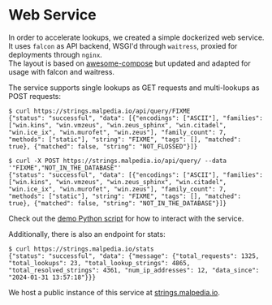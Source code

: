 # Web Service

In order to accelerate lookups, we created a simple dockerized web service.  
It uses `falcon` as API backend, WSGI'd through `waitress`, proxied for deployments through `nginx`.  
The layout is based on [awesome-compose](https://github.com/docker/awesome-compose/tree/master) but updated and adapted for usage with falcon and waitress.

The service supports single lookups as GET requests and multi-lookups as POST requests:
```
$ curl https://strings.malpedia.io/api/query/FIXME  
{"status": "successful", "data": [{"encodings": ["ASCII"], "families": ["win.kins", "win.vmzeus", "win.zeus_sphinx", "win.citadel", "win.ice_ix", "win.murofet", "win.zeus"], "family_count": 7, "methods": ["static"], "string": "FIXME", "tags": [], "matched": true}, {"matched": false, "string": "NOT_FLOSSED"}]}

$ curl -X POST https://strings.malpedia.io/api/query/ --data '"FIXME","NOT_IN_THE_DATABASE"'
{"status": "successful", "data": [{"encodings": ["ASCII"], "families": ["win.kins", "win.vmzeus", "win.zeus_sphinx", "win.citadel", "win.ice_ix", "win.murofet", "win.zeus"], "family_count": 7, "methods": ["static"], "string": "FIXME", "tags": [], "matched": true}, {"matched": false, "string": "NOT_IN_THE_DATABASE"}]}
```
Check out the [demo Python script](https://github.com/malpedia/malpedia-flossed/blob/main/demo_webservice.py) for how to interact with the service.

Additionally, there is also an endpoint for stats:
```
$ curl https://strings.malpedia.io/stats                                                                    
{"status": "successful", "data": {"message": {"total_requests": 1325, "total_lookups": 23, "total_lookup_strings": 4865, "total_resolved_strings": 4361, "num_ip_addresses": 12, "data_since": "2024-01-31 13:57:18"}}}
```

We host a public instance of this service at [strings.malpedia.io](https://strings.malpedia.io).